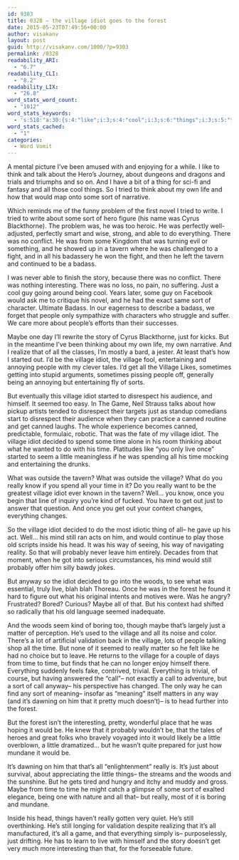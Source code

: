 ```yaml
---
id: 9303
title: 0328 – the village idiot goes to the forest
date: 2015-05-23T07:49:56+00:00
author: visakanv
layout: post
guid: http://visakanv.com/1000/?p=9303
permalink: /0328
readability_ARI:
  - "6.7"
readability_CLI:
  - "8.2"
readability_LIX:
  - "26.8"
word_stats_word_count:
  - "1012"
word_stats_keywords:
  - 's:518:"a:30:{s:4:"like";i:3;s:4:"cool";i:3;s:6:"things";i:3;s:5:"tried";i:3;s:4:"sort";i:6;s:4:"well";i:3;s:6:"tavern";i:4;s:6:"badass";i:3;s:5:"story";i:3;s:11:"interesting";i:3;s:4:"just";i:8;s:6:"people";i:4;s:5:"maybe";i:4;s:7:"started";i:3;s:7:"village";i:12;s:5:"idiot";i:7;s:12:"entertaining";i:3;s:10:"disrespect";i:3;s:6:"seemed";i:3;s:6:"canned";i:3;s:7:"decided";i:3;s:4:"time";i:9;s:4:"live";i:3;s:6:"little";i:4;s:6:"really";i:6;s:4:"head";i:3;s:8:"probably";i:3;s:5:"woods";i:3;s:6:"forest";i:3;s:4:"call";i:3;}";'
word_stats_cached:
  - "1"
categories:
  - Word Vomit
---
```

A mental picture I&#8217;ve been amused with and enjoying for a while. I like to think and talk about the Hero&#8217;s Journey, about dungeons and dragons and trials and triumphs and so on. And I have a bit of a thing for sci-fi and fantasy and all those cool things. So I tried to think about my own life and how that would map onto some sort of narrative.

Which reminds me of the funny problem of the first novel I tried to write. I tried to write about some sort of hero figure (his name was Cyrus Blackthorne). The problem was, he was too heroic. He was perfectly well-adjusted, perfectly smart and wise, strong, and able to do everything. There was no conflict. He was from some Kingdom that was turning evil or something, and he showed up in a tavern where he was challenged to a fight, and in all his badassery he won the fight, and then he left the tavern and continued to be a badass.

I was never able to finish the story, because there was no conflict. There was nothing interesting. There was no loss, no pain, no suffering. Just a cool guy going around being cool. Years later, some guy on Facebook would ask me to critique his novel, and he had the exact same sort of character. Ultimate Badass. In our eagerness to describe a badass, we forget that people only sympathize with characters who struggle and suffer. We care more about people&#8217;s efforts than their successes.

Maybe one day I&#8217;ll rewrite the story of Cyrus Blackthorne, just for kicks. But in the meantime I&#8217;ve been thinking about my own life, my own narrative. And I realize that of all the classes, I&#8217;m mostly a bard, a jester. At least that&#8217;s how I started out. I&#8217;d be the village idiot, the village fool, entertaining and annoying people with my clever tales. I&#8217;d get all the Village Likes, sometimes getting into stupid arguments, sometimes pissing people off, generally being an annoying but entertaining fly of sorts. 

But eventually this village idiot started to disrespect his audience, and himself. It seemed too easy. In The Game, Neil Strauss talks about how pickup artists tended to disrespect their targets just as standup comedians start to disrespect their audience when they can practice a canned routine and get canned laughs. The whole experience becomes canned, predictable, formulaic, robotic. That was the fate of my village idiot. The village idiot decided to spend some time alone in his room thinking about what he wanted to do with his time. Platitudes like &#8220;you only live once&#8221; started to seem a little meaningless if he was spending all his time mocking and entertaining the drunks.

What was outside the tavern? What was outside the village? What do you really know if you spend all your time in it? Do you really want to be the greatest village idiot ever known in the tavern? Well&#8230; you know, once you begin that line of inquiry you&#8217;re kind of fucked. You have to get out just to answer that question. And once you get out your context changes, everything changes.

So the village idiot decided to do the most idiotic thing of all– he gave up his act. Well&#8230; his mind still ran acts on him, and would continue to play those old scripts inside his head. It was his way of seeing, his way of navigating reality. So that will probably never leave him entirely. Decades from that moment, when he got into serious circumstances, his mind would still probably offer him silly bawdy jokes. 

But anyway so the idiot decided to go into the woods, to see what was essential, truly live, blah blah Thoreau. Once he was in the forest he found it hard to figure out what his original intents and motives were. Was he angry? Frustrated? Bored? Curious? Maybe all of that. But his context had shifted so radically that his old language seemed inadequate.

And the woods seem kind of boring too, though maybe that&#8217;s largely just a matter of perception. He&#8217;s used to the village and all its noise and color. There&#8217;s a lot of artificial validation back in the village, lots of people talking shop all the time. But none of it seemed to really matter so he felt like he had no choice but to leave. He returns to the village for a couple of days from time to time, but finds that he can no longer enjoy himself there. Everything suddenly feels fake, contrived, trivial. Everything is trivial, of course, but having answered the &#8220;call&#8221;– not exactly a call to adventure, but a sort of call anyway– his perspective has changed. The only way he can find any sort of meaning– insofar as &#8220;meaning&#8221; itself matters in any way (and it&#8217;s dawning on him that it pretty much doesn&#8217;t)– is to head further into the forest.

But the forest isn&#8217;t the interesting, pretty, wonderful place that he was hoping it would be. He knew that it probably wouldn&#8217;t be, that the tales of heroes and great folks who bravely voyaged into it would likely be a little overblown, a little dramatized&#8230; but he wasn&#8217;t quite prepared for just how mundane it would be.

It&#8217;s dawning on him that that&#8217;s all &#8220;enlightenment&#8221; really is. It&#8217;s just about survival, about appreciating the little things– the streams and the woods and the sunshine. But he gets tired and hungry and itchy and muddy and gross. Maybe from time to time he might catch a glimpse of some sort of exalted elegance, being one with nature and all that– but really, most of it is boring and mundane.

Inside his head, things haven&#8217;t really gotten very quiet. He&#8217;s still overthinking. He&#8217;s still longing for validation despite realizing that it&#8217;s all manufactured, it&#8217;s all a game, and that everything simply is– purposelessly, just drifting. He has to learn to live with himself and the story doesn&#8217;t get very much more interesting than that, for the forseeable future.